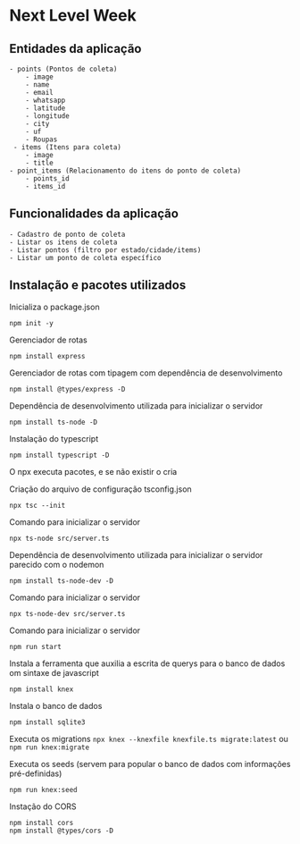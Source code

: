 # Next Level Week
 
## Entidades da aplicação

```
- points (Pontos de coleta)
    - image
    - name
    - email
    - whatsapp
    - latitude
    - longitude
    - city
    - uf
    - Roupas
 - items (Itens para coleta)
    - image
    - title
- point_items (Relacionamento do itens do ponto de coleta)
    - points_id
    - items_id
```

## Funcionalidades da aplicação

```
- Cadastro de ponto de coleta
- Listar os itens de coleta
- Listar pontos (filtro por estado/cidade/items)
- Listar um ponto de coleta específico
```

## Instalação e pacotes utilizados

Inicializa o package.json
```
npm init -y
```

Gerenciador de rotas
```
npm install express
```

Gerenciador de rotas com tipagem com dependência de desenvolvimento
```
npm install @types/express -D
```

Dependência de desenvolvimento utilizada para inicializar o servidor
```
npm install ts-node -D
```

Instalação do typescript
```
npm install typescript -D
```

O npx executa pacotes, e se não existir o cria

Criação do arquivo de configuração tsconfig.json
```
npx tsc --init
```

Comando para inicializar o servidor
```
npx ts-node src/server.ts
```

Dependência de desenvolvimento utilizada para inicializar o servidor parecido com o nodemon
```
npm install ts-node-dev -D
```

Comando para inicializar o servidor
```
npx ts-node-dev src/server.ts
```

Comando para inicializar o servidor
```
npm run start
```

Instala a ferramenta que auxilia a escrita de querys para o banco de dados om sintaxe de javascript
```
npm install knex
```

Instala o banco de dados
```
npm install sqlite3
```

Executa os migrations
`npx knex --knexfile knexfile.ts migrate:latest` ou `npm run knex:migrate`

Executa os seeds (servem para popular o banco de dados com informações pré-definidas)
```
npm run knex:seed
```

Instação do CORS
```
npm install cors
npm install @types/cors -D
```